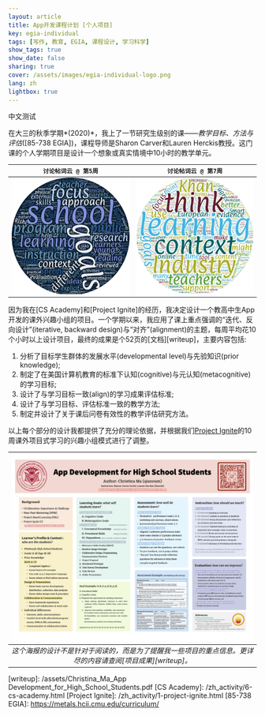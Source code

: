 ```yaml
---
layout: article
title: App开发课程计划 [个人项目]
key: egia-individual
tags: [写作, 教育, EGIA, 课程设计, 学习科学]
show_tags: true
show_date: false
sharing: true
cover: /assets/images/egia-individual-logo.png
lang: zh
lightbox: true
---
```


中文测试

在大三的秋季学期*(2020)*，我上了一节研究生级别的课——*教学目标、方法与评估*([85-738 EGIA])，课程导师是Sharon Carver和Lauren Herckis教授。这门课的个人学期项目是设计一个想象或真实情境中10小时的教学单元。

<!--more-->

| `讨论帖词云 @ 第5周` | `讨论帖词云 @ 第7周` |
| -- | -- |
|![](/assets/images/egia-w5.png)|![](/assets/images/egia-w7.png)|

因为我在[CS Academy]和[Project Ignite]的经历，我决定设计一个教高中生App开发的课外兴趣小组的项目。一个学期以来，我应用了课上重点强调的“迭代、反向设计”(iterative, backward design)与“对齐”(alignment)的主题，每周平均花10个小时以上设计项目，最终的成果是个52页的[文档][writeup]，主要内容包括:

1. 分析了目标学生群体的发展水平(developmental level)与先验知识(prior knowledge);
2. 制定了在美国计算机教育的标准下认知(cognitive)与元认知(metacognitive)的学习目标;
3. 设计了与学习目标一致(align)的学习成果评估标准;
4. 设计了与学习目标、评估标准一致的教学方法;
5. 制定并设计了关于课后问卷有效性的教学评估研究方法。

以上每个部分的设计我都提供了充分的理论依据，并根据我们[Project Ignite][PI]的10周课外项目式学习的兴趣小组模式进行了调整。

|![](/assets/images/egia-poster.png)|
|:--:| 
| *这个海报的设计不是针对于阅读的，而是为了提醒我一些项目的重点信息。更详尽的内容请查阅[项目成果][writeup]。* |

[PI]: https://projectignitecmu.org/
[writeup]: /assets/Christina_Ma_App Development_for_High_School_Students.pdf
[CS Academy]: /zh_activity/6-cs-academy.html
[Project Ignite]: /zh_activity/1-project-ignite.html
[85-738 EGIA]: https://metals.hcii.cmu.edu/curriculum/
